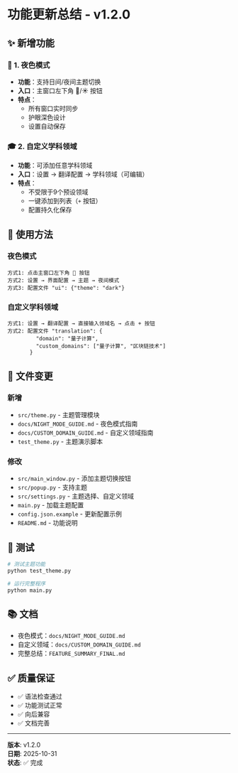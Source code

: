# 功能更新总结 - v1.2.0

## ✨ 新增功能

### 🌙 1. 夜色模式
- **功能**：支持日间/夜间主题切换
- **入口**：主窗口左下角 🌙/☀️ 按钮
- **特点**：
  - 所有窗口实时同步
  - 护眼深色设计
  - 设置自动保存
  
### 🎓 2. 自定义学科领域
- **功能**：可添加任意学科领域
- **入口**：设置 → 翻译配置 → 学科领域（可编辑）
- **特点**：
  - 不受限于9个预设领域
  - 一键添加到列表（`+` 按钮）
  - 配置持久化保存

## 📝 使用方法

### 夜色模式
```
方式1: 点击主窗口左下角 🌙 按钮
方式2: 设置 → 界面配置 → 主题 → 夜间模式
方式3: 配置文件 "ui": {"theme": "dark"}
```

### 自定义学科领域
```
方式1: 设置 → 翻译配置 → 直接输入领域名 → 点击 + 按钮
方式2: 配置文件 "translation": {
         "domain": "量子计算",
         "custom_domains": ["量子计算", "区块链技术"]
       }
```

## 📁 文件变更

### 新增
- `src/theme.py` - 主题管理模块
- `docs/NIGHT_MODE_GUIDE.md` - 夜色模式指南
- `docs/CUSTOM_DOMAIN_GUIDE.md` - 自定义领域指南
- `test_theme.py` - 主题演示脚本

### 修改
- `src/main_window.py` - 添加主题切换按钮
- `src/popup.py` - 支持主题
- `src/settings.py` - 主题选择、自定义领域
- `main.py` - 加载主题配置
- `config.json.example` - 更新配置示例
- `README.md` - 功能说明

## 🧪 测试

```bash
# 测试主题功能
python test_theme.py

# 运行完整程序
python main.py
```

## 📚 文档

- 夜色模式：`docs/NIGHT_MODE_GUIDE.md`
- 自定义领域：`docs/CUSTOM_DOMAIN_GUIDE.md`
- 完整总结：`FEATURE_SUMMARY_FINAL.md`

## ✅ 质量保证

- ✅ 语法检查通过
- ✅ 功能测试正常
- ✅ 向后兼容
- ✅ 文档完善

---

**版本**: v1.2.0  
**日期**: 2025-10-31  
**状态**: ✅ 完成
